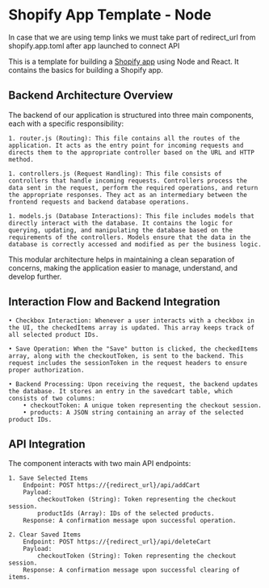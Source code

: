 # Shopify App Template - Node

In case that we are using temp links we must take part of redirect_url from shopify.app.toml after app launched to connect API

This is a template for building a [Shopify app](https://shopify.dev/docs/apps/getting-started) using Node and React. It contains the basics for building a Shopify app.


## Backend Architecture Overview

The backend of our application is structured into three main components, each with a specific responsibility:

    1. router.js (Routing): This file contains all the routes of the application. It acts as the entry point for incoming requests and directs them to the appropriate controller based on the URL and HTTP method.

    1. controllers.js (Request Handling): This file consists of controllers that handle incoming requests. Controllers process the data sent in the request, perform the required operations, and return the appropriate responses. They act as an intermediary between the frontend requests and backend database operations.

    1. models.js (Database Interactions): This file includes models that directly interact with the database. It contains the logic for querying, updating, and manipulating the database based on the requirements of the controllers. Models ensure that the data in the database is correctly accessed and modified as per the business logic.

This modular architecture helps in maintaining a clean separation of concerns, making the application easier to manage, understand, and develop further.

## Interaction Flow and Backend Integration

    • Checkbox Interaction: Whenever a user interacts with a checkbox in the UI, the checkedItems array is updated. This array keeps track of all selected product IDs.

    • Save Operation: When the "Save" button is clicked, the checkedItems array, along with the checkoutToken, is sent to the backend. This request includes the sessionToken in the request headers to ensure proper authorization.

    • Backend Processing: Upon receiving the request, the backend updates the database. It stores an entry in the savedcart table, which consists of two columns:
        • checkoutToken: A unique token representing the checkout session.
        • products: A JSON string containing an array of the selected product IDs.

## API Integration

The component interacts with two main API endpoints:

    1. Save Selected Items
        Endpoint: POST https://{redirect_url}/api/addCart
        Payload:
            checkoutToken (String): Token representing the checkout session.
            productIds (Array): IDs of the selected products.
        Response: A confirmation message upon successful operation.

    2. Clear Saved Items
        Endpoint: POST https://{redirect_url}/api/deleteCart
        Payload:
            checkoutToken (String): Token representing the checkout session.
        Response: A confirmation message upon successful clearing of items.

